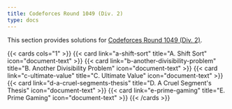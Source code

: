 ```yaml
---
title: Codeforces Round 1049 (Div. 2)
type: docs
---
```


This section provides solutions for [Codeforces Round 1049 (Div. 2)](https://codeforces.com/contest/2140).

{{< cards cols="1" >}}
  {{< card link="a-shift-sort" title="A. Shift Sort" icon="document-text" >}}
  {{< card link="b-another-divisibility-problem" title="B. Another Divisibility Problem" icon="document-text" >}}
  {{< card link="c-ultimate-value" title="C. Ultimate Value" icon="document-text" >}}
  {{< card link="d-a-cruel-segments-thesis" title="D. A Cruel Segment's Thesis" icon="document-text" >}}
  {{< card link="e-prime-gaming" title="E. Prime Gaming" icon="document-text" >}}
{{< /cards >}}